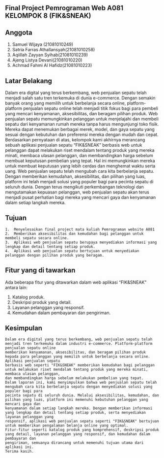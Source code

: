 ## Final Project Pemrograman Web A081 KELOMPOK 8 (FIK&SNEAK)

## Anggota
1. Samuel Wijaya (21081010249)
2. Satria Farras Athallansyah(21081010258)
3. Aqiillah Zayyan Syihab(21081010239)
4. Ajeng Listya Devani(21081010220)
5. Achmad Fahmi Al Hafidz(21081010223)

## Latar Belakang

Dalam era digital yang terus berkembang, web penjualan sepatu telah menjadi salah satu tren terkemuka di dunia e-commerce. Dengan semakin banyak orang yang 
memilih untuk berbelanja secara online, platform-platform penjualan sepatu online telah menjadi titik fokus bagi para pembeli yang mencari kenyamanan, 
aksesibilitas, dan beragam pilihan produk. Web penjualan sepatu memungkinkan pelanggan untuk menjelajahi dan membeli sepatu dari kenyamanan rumah mereka tanpa 
harus mengunjungi toko fisik. Mereka dapat menemukan berbagai merek, model, dan gaya sepatu yang sesuai dengan kebutuhan dan preferensi mereka dengan mudah dan 
cepat.
Berdasarkan pernyataan di atas, kelompok kami akhirnya merancang sebuah aplikasi penjualan sepatu “FIK&SNEAK” berbasis web untuk pelanggan dapat melakukan riset 
mendalam tentang produk yang mereka minati, membaca ulasan pelanggan, dan membandingkan harga sebelum membuat keputusan pembelian yang tepat. Hal ini memungkinkan 
mereka untuk membuat keputusan yang lebih cerdas dan menghemat waktu serta uang.
Web penjualan sepatu telah mengubah cara kita berbelanja sepatu. Dengan memberikan kemudahan, aksesibilitas, dan pilihan yang luas, platform ini telah menjadi 
solusi yang populer bagi para pecinta sepatu di seluruh dunia. Dengan terus mengikuti perkembangan teknologi dan mengutamakan kepuasan pelanggan, web penjualan 
sepatu akan terus menjadi pusat perhatian bagi mereka yang mencari gaya dan kenyamanan dalam setiap langkah mereka.



## Tujuan
```
1.	Menyelesaikan final project mata kuliah Pemrograman website A081
2.	Memberikan aksesibilitas dan kemudahan bagi pelanggan untuk membeli sepatu secara online. 
3.	Aplikasi web penjualan sepatu berupaya menyediakan informasi yang lengkap dan detail tentang setiap produk.
4.	Aplikasi web penjualan sepatu bertujuan untuk menyediakan pelanggan dengan pilihan produk yang beragam.

```


## Fitur yang di tawarkan
Ada beberapa fitur yang ditawarkan dalam web aplikasi “FIK&SNEAK” antara lain:
1.	Katalog produk.
2.	Deskripsi produk yang detail.
3.	Layanan pelanggan yang responsif.
4.	Kemudahan dalam pembayaran dan pengiriman.

    
## Kesimpulan
```
Dalam era digital yang terus berkembang, web penjualan sepatu telah menjadi tren terkemuka dalam industri e-commerce. Platform-platform penjualan sepatu online 
memberikan kenyamanan, aksesibilitas, dan beragam pilihan produk kepada para pelanggan yang memilih untuk berbelanja secara online. Aplikasi penjualan sepatu 
berbasis web seperti "FIK&SNEAK" memberikan kemudahan bagi pelanggan untuk melakukan riset mendalam tentang produk yang mereka minati, membaca ulasan pelanggan, 
dan membandingkan harga sebelum melakukan pembelian yang tepat.
Dalam laporan ini, kami menyimpulkan bahwa web penjualan sepatu telah mengubah cara kita berbelanja sepatu dengan menyediakan solusi yang populer bagi para 
pecinta sepatu di seluruh dunia. Melalui aksesibilitas, kemudahan, dan pilihan yang luas, platform ini memenuhi kebutuhan pelanggan yang mencari gaya dan 
kenyamanan dalam setiap langkah mereka. Dengan memberikan informasi yang lengkap dan detail tentang setiap produk, serta menyediakan layanan pelanggan yang 
responsif, aplikasi web penjualan sepatu seperti "FIK&SNEAK" bertujuan untuk memberikan pengalaman belanja online yang optimal.
Fitur-fitur seperti katalog produk yang komprehensif, deskripsi produk yang detail, layanan pelanggan yang responsif, dan kemudahan dalam pembayaran dan 
pengiriman, semuanya dirancang untuk memenuhi tujuan utama dari aplikasi ini. 
Terima kasih.
```
